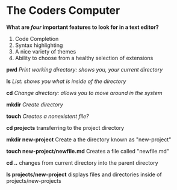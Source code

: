 # The Coders Computer

**What are _four_ important features to look for in a text editor?**

1. Code Completion
2. Syntax highlighting
3. A nice variety of themes
4. Ability to choose from a healthy selection of extensions

**pwd** *Print working directory: shows you, your current directory*

**ls** *List: shows you what is inside of the directory*

**cd** *Change directory: allows you to move around in the system*

**mkdir** *Create directory*

**touch** *Creates a nonexistent file?*

**cd projects** transferring to the project directory

**mkdir new-project** Create a the directory known as "new-project"

**touch new-project/newfile.md** Creates a file called "newfile.md"

**cd ..** changes from current directory into the parent directory

**ls projects/new-project** displays files and directories inside of projects/new-projects
